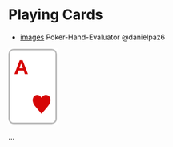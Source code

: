 # Playing Cards

- [images](https://github.com/danielpaz6/Poker-Hand-Evaluator/tree/master/images) Poker-Hand-Evaluator @danielpaz6

![AH](14-heart.png)

...
